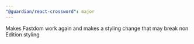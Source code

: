 ```yaml
---
"@guardian/react-crossword": major
---
```


Makes Fastdom work again and makes a styling change that may break non Edition styling
